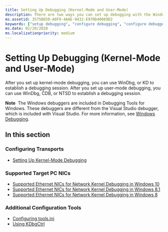 ```yaml
---
title: Setting Up Debugging (Kernel-Mode and User-Mode)
description: There are two ways you can set up debugging with the Windows debuggers.
ms.assetid: 3575B850-A0F9-4AAE-9432-E970D40069D2
keywords: ["setup debugging", "configure debugging", "configure debugger", "WinDbg", "Visual Studio debugging", "kernel-mode debugging"]
ms.date: 02/20/2020
ms.localizationpriority: medium
---
```


# Setting Up Debugging (Kernel-Mode and User-Mode)

After you set up kernel-mode debugging, you can use WinDbg, or KD to establish a debugging session. After you set up user-mode debugging, you can use WinDbg, CDB, or NTSD to establish a debugging session.

**Note**  The Windows debuggers are included in Debugging Tools for Windows. These debuggers are different from the Visual Studio debugger, which is included with Visual Studio. For more information, see [Windows Debugging](index.md).

## <span id="in_this_section"></span>In this section

### Configuring Transports

- [Setting Up Kernel-Mode Debugging](setting-up-kernel-mode-debugging-in-windbg--cdb--or-ntsd.md)

### Supported Target PC NICs

- [Supported Ethernet NICs for Network Kernel Debugging in Windows 10](supported-ethernet-nics-for-network-kernel-debugging-in-windows-10.md)
- [Supported Ethernet NICs for Network Kernel Debugging in Windows 8.1](supported-ethernet-nics-for-network-kernel-debugging-in-windows-8-1.md)
- [Supported Ethernet NICs for Network Kernel Debugging in Windows 8](supported-ethernet-nics-for-network-kernel-debugging-in-windows-8.md)

### Additional Configuration Tools

- [Configuring tools.ini](configuring-tools-ini.md)
- [Using KDbgCtrl](using-kdbgctrl.md)

